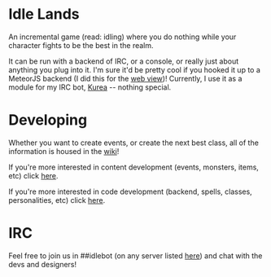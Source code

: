 Idle Lands
=========

An incremental game (read: idling) where you do nothing while your character fights to be the best in the realm. 

It can be run with a backend of IRC, or a console, or really just about anything you plug into it. I'm sure it'd be pretty cool if you hooked it up to a MeteorJS backend (I did this for the [web view](http://kurea.link/idle))! Currently, I use it as a module for my IRC bot, [Kurea](https://github.com/kellyirc/kurea) -- nothing special.

Developing
==========
Whether you want to create events, or create the next best class, all of the information is housed in the [wiki](https://github.com/seiyria/IdleLands/wiki/New-Developer-Guide)!

If you're more interested in content development (events, monsters, items, etc) click [here](https://github.com/seiyria/IdleLands/wiki/New-Developer-Guide#content-development).

If you're more interested in code development (backend, spells, classes, personalities, etc) click [here](https://github.com/seiyria/IdleLands/wiki/New-Developer-Guide#code-development).

IRC
===
Feel free to join us in ##idlebot (on any server listed [here](https://github.com/seiyria/IdleLands/wiki/IRC-Info)) and chat with the devs and designers!


